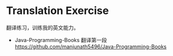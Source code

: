 # Translation Exercise
翻译练习，训练我的英文能力。    


* Java-Programming-Books 翻译第一段 https://github.com/manjunath5496/Java-Programming-Books
